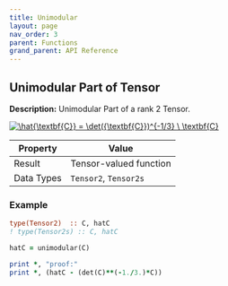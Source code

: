 ```yaml
---
title: Unimodular
layout: page
nav_order: 3
parent: Functions
grand_parent: API Reference
---
```


## Unimodular Part of Tensor

**Description:** Unimodular Part of a rank 2 Tensor.

<a href="https://www.codecogs.com/eqnedit.php?latex=\hat{\textbf{C}}&space;=&space;\det({\textbf{C}})^{-1/3}&space;\&space;\textbf{C}" target="_blank"><img src="https://latex.codecogs.com/gif.latex?\hat{\textbf{C}}&space;=&space;\det({\textbf{C}})^{-1/3}&space;\&space;\textbf{C}" title="\hat{\textbf{C}} = \det({\textbf{C}})^{-1/3} \ \textbf{C}" /></a>

| Property   | Value                  |
| ---        | ---                    |
| Result     | Tensor-valued function |
| Data Types | `Tensor2`, `Tensor2s`  |

### Example

```fortran
type(Tensor2)  :: C, hatC
! type(Tensor2s) :: C, hatC

hatC = unimodular(C)

print *, "proof:"
print *, (hatC - (det(C)**(-1./3.)*C))
```
